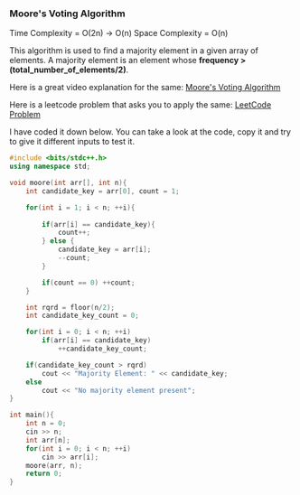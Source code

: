 ### Moore's Voting Algorithm

Time Complexity = O(2n) -> O(n)
Space Complexity = O(n)

This algorithm is used to find a majority element in a given array of elements. A majority element is an element whose **frequency > (total_number_of_elements/2)**.

Here is a great video explanation for the same: [Moore's Voting Algorithm](https://www.youtube.com/watch?v=n5QY3x_GNDg)

Here is a leetcode problem that asks you to apply the same: [LeetCode Problem](https://leetcode.com/problems/majority-element/)

I have coded it down below. You can take a look at the code, copy it and try to give it different inputs to test it.

```C++
#include <bits/stdc++.h>
using namespace std;

void moore(int arr[], int n){
    int candidate_key = arr[0], count = 1;

    for(int i = 1; i < n; ++i){
        
        if(arr[i] == candidate_key){
            count++;
        } else {
            candidate_key = arr[i];
            --count;
        }

        if(count == 0) ++count;
    }

    int rqrd = floor(n/2);
    int candidate_key_count = 0;

    for(int i = 0; i < n; ++i)
        if(arr[i] == candidate_key) 
            ++candidate_key_count;

    if(candidate_key_count > rqrd)
        cout << "Majority Element: " << candidate_key;
    else 
        cout << "No majority element present";
}

int main(){
    int n = 0;
    cin >> n;
    int arr[n];
    for(int i = 0; i < n; ++i)
        cin >> arr[i];
    moore(arr, n);
    return 0;
}
```